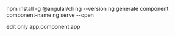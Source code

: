 npm install -g @angular/cli
ng --version
ng generate component component-name
ng serve --open

edit only
app.component.app
